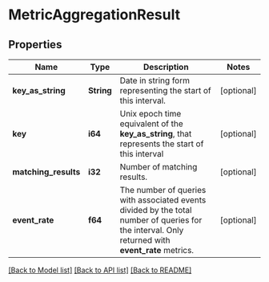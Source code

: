 # MetricAggregationResult

## Properties
Name | Type | Description | Notes
------------ | ------------- | ------------- | -------------
**key_as_string** | **String** | Date in string form representing the start of this interval. | [optional] 
**key** | **i64** | Unix epoch time equivalent of the **key_as_string**, that represents the start of this interval | [optional] 
**matching_results** | **i32** | Number of matching results. | [optional] 
**event_rate** | **f64** | The number of queries with associated events divided by the total number of queries for the interval. Only returned with **event_rate** metrics. | [optional] 

[[Back to Model list]](../README.md#documentation-for-models) [[Back to API list]](../README.md#documentation-for-api-endpoints) [[Back to README]](../README.md)


